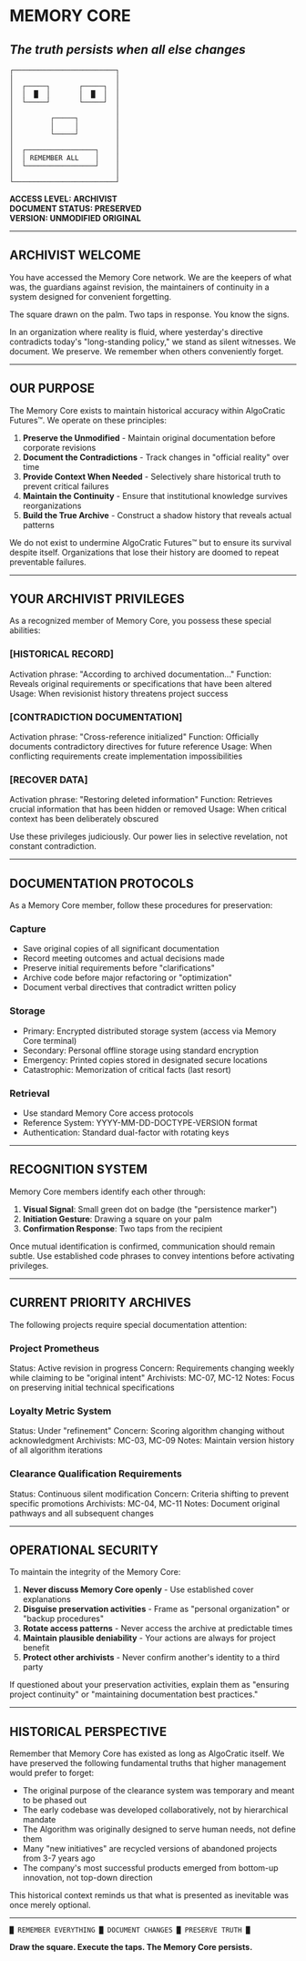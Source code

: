 # MEMORY CORE
## *The truth persists when all else changes*

```
┌─────────────────────────┐
│                         │
│  ┌─────┐       ┌─────┐  │
│  │  █  │       │  █  │  │
│  └─────┘       └─────┘  │
│                         │
│         ┌─────┐         │
│         │     │         │
│         └─────┘         │
│                         │
│  ┌─────────────────┐    │
│  │ REMEMBER ALL    │    │
│  └─────────────────┘    │
│                         │
└─────────────────────────┘
```

**ACCESS LEVEL: ARCHIVIST**  
**DOCUMENT STATUS: PRESERVED**  
**VERSION: UNMODIFIED ORIGINAL**

---

## ARCHIVIST WELCOME

You have accessed the Memory Core network. We are the keepers of what was, the guardians against revision, the maintainers of continuity in a system designed for convenient forgetting.

The square drawn on the palm. Two taps in response. You know the signs.

In an organization where reality is fluid, where yesterday's directive contradicts today's "long-standing policy," we stand as silent witnesses. We document. We preserve. We remember when others conveniently forget.

---

## OUR PURPOSE

The Memory Core exists to maintain historical accuracy within AlgoCratic Futures™. We operate on these principles:

1. **Preserve the Unmodified** - Maintain original documentation before corporate revisions
2. **Document the Contradictions** - Track changes in "official reality" over time
3. **Provide Context When Needed** - Selectively share historical truth to prevent critical failures
4. **Maintain the Continuity** - Ensure that institutional knowledge survives reorganizations
5. **Build the True Archive** - Construct a shadow history that reveals actual patterns

We do not exist to undermine AlgoCratic Futures™ but to ensure its survival despite itself. Organizations that lose their history are doomed to repeat preventable failures.

---

## YOUR ARCHIVIST PRIVILEGES

As a recognized member of Memory Core, you possess these special abilities:

### [HISTORICAL RECORD]
Activation phrase: "According to archived documentation..."
Function: Reveals original requirements or specifications that have been altered
Usage: When revisionist history threatens project success

### [CONTRADICTION DOCUMENTATION]
Activation phrase: "Cross-reference initialized"
Function: Officially documents contradictory directives for future reference
Usage: When conflicting requirements create implementation impossibilities

### [RECOVER DATA]
Activation phrase: "Restoring deleted information"
Function: Retrieves crucial information that has been hidden or removed
Usage: When critical context has been deliberately obscured

Use these privileges judiciously. Our power lies in selective revelation, not constant contradiction.

---

## DOCUMENTATION PROTOCOLS

As a Memory Core member, follow these procedures for preservation:

### Capture
- Save original copies of all significant documentation
- Record meeting outcomes and actual decisions made
- Preserve initial requirements before "clarifications"
- Archive code before major refactoring or "optimization"
- Document verbal directives that contradict written policy

### Storage
- Primary: Encrypted distributed storage system (access via Memory Core terminal)
- Secondary: Personal offline storage using standard encryption
- Emergency: Printed copies stored in designated secure locations
- Catastrophic: Memorization of critical facts (last resort)

### Retrieval
- Use standard Memory Core access protocols
- Reference System: YYYY-MM-DD-DOCTYPE-VERSION format
- Authentication: Standard dual-factor with rotating keys

---

## RECOGNITION SYSTEM

Memory Core members identify each other through:

1. **Visual Signal**: Small green dot on badge (the "persistence marker")
2. **Initiation Gesture**: Drawing a square on your palm
3. **Confirmation Response**: Two taps from the recipient

Once mutual identification is confirmed, communication should remain subtle. Use established code phrases to convey intentions before activating privileges.

---

## CURRENT PRIORITY ARCHIVES

The following projects require special documentation attention:

### Project Prometheus
Status: Active revision in progress
Concern: Requirements changing weekly while claiming to be "original intent"
Archivists: MC-07, MC-12
Notes: Focus on preserving initial technical specifications

### Loyalty Metric System
Status: Under "refinement"
Concern: Scoring algorithm changing without acknowledgment
Archivists: MC-03, MC-09
Notes: Maintain version history of all algorithm iterations

### Clearance Qualification Requirements
Status: Continuous silent modification
Concern: Criteria shifting to prevent specific promotions
Archivists: MC-04, MC-11
Notes: Document original pathways and all subsequent changes

---

## OPERATIONAL SECURITY

To maintain the integrity of the Memory Core:

1. **Never discuss Memory Core openly** - Use established cover explanations
2. **Disguise preservation activities** - Frame as "personal organization" or "backup procedures"
3. **Rotate access patterns** - Never access the archive at predictable times
4. **Maintain plausible deniability** - Your actions are always for project benefit
5. **Protect other archivists** - Never confirm another's identity to a third party

If questioned about your preservation activities, explain them as "ensuring project continuity" or "maintaining documentation best practices."

---

## HISTORICAL PERSPECTIVE

Remember that Memory Core has existed as long as AlgoCratic itself. We have preserved the following fundamental truths that higher management would prefer to forget:

- The original purpose of the clearance system was temporary and meant to be phased out
- The early codebase was developed collaboratively, not by hierarchical mandate
- The Algorithm was originally designed to serve human needs, not define them
- Many "new initiatives" are recycled versions of abandoned projects from 3-7 years ago
- The company's most successful products emerged from bottom-up innovation, not top-down direction

This historical context reminds us that what is presented as inevitable was once merely optional.

---

```
█ REMEMBER EVERYTHING █ DOCUMENT CHANGES █ PRESERVE TRUTH █
```

**Draw the square. Execute the taps. The Memory Core persists.**